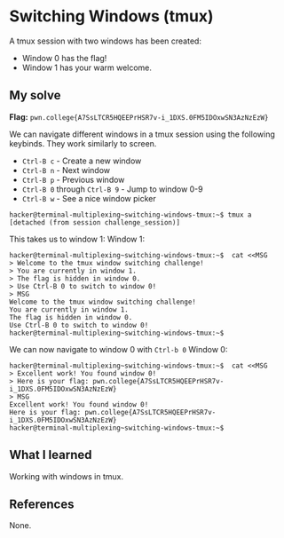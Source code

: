 # Switching Windows (tmux)
A tmux session with two windows has been created:
- Window 0 has the flag!
- Window 1 has your warm welcome.
## My solve
**Flag:** `pwn.college{A7SsLTCR5HQEEPrHSR7v-i_1DXS.0FM5IDOxwSN3AzNzEzW}`

We can navigate different windows in a tmux session using the following keybinds. They work similarly to screen.
- `Ctrl-B c` - Create a new window
- `Ctrl-B n` - Next window
- `Ctrl-B p` - Previous window
- `Ctrl-B 0` through `Ctrl-B 9` - Jump to window 0-9
- `Ctrl-B w` - See a nice window picker

```console
hacker@terminal-multiplexing~switching-windows-tmux:~$ tmux a
[detached (from session challenge_session)]
```
This takes us to window 1:
Window 1:
```console
hacker@terminal-multiplexing~switching-windows-tmux:~$  cat <<MSG
> Welcome to the tmux window switching challenge!
> You are currently in window 1.
> The flag is hidden in window 0.
> Use Ctrl-B 0 to switch to window 0!
> MSG
Welcome to the tmux window switching challenge!
You are currently in window 1.
The flag is hidden in window 0.
Use Ctrl-B 0 to switch to window 0!
hacker@terminal-multiplexing~switching-windows-tmux:~$ 
```
We can now navigate to window 0 with `Ctrl-b 0`
Window 0:
```console
hacker@terminal-multiplexing~switching-windows-tmux:~$  cat <<MSG
> Excellent work! You found window 0!
> Here is your flag: pwn.college{A7SsLTCR5HQEEPrHSR7v-i_1DXS.0FM5IDOxwSN3AzNzEzW}
> MSG
Excellent work! You found window 0!
Here is your flag: pwn.college{A7SsLTCR5HQEEPrHSR7v-i_1DXS.0FM5IDOxwSN3AzNzEzW}
hacker@terminal-multiplexing~switching-windows-tmux:~$ 
```
## What I learned
Working with windows in tmux.

## References 
None.